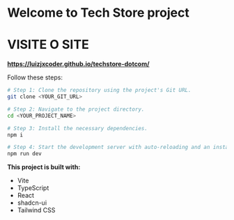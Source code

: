 # Welcome to Tech Store project

# VISITE O SITE

**https://luizjxcoder.github.io/techstore-dotcom/**


Follow these steps:

```sh
# Step 1: Clone the repository using the project's Git URL.
git clone <YOUR_GIT_URL>

# Step 2: Navigate to the project directory.
cd <YOUR_PROJECT_NAME>

# Step 3: Install the necessary dependencies.
npm i

# Step 4: Start the development server with auto-reloading and an instant preview.
npm run dev
```

**This project is built with:**

- Vite
- TypeScript
- React
- shadcn-ui
- Tailwind CSS
